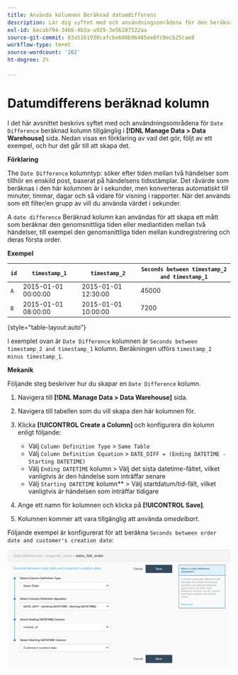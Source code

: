 ```yaml
---
title: Använda kolumnen Beräknad datumdifferens
description: Lär dig syftet med och användningsområdena för den beräknade kolumnen Datumdifferens.
exl-id: 6ecab794-3466-4b3a-a929-3e56287522aa
source-git-commit: 03a5161930cafcbe600b96465ee0fc0ecb25cae8
workflow-type: tm+mt
source-wordcount: '262'
ht-degree: 2%

---
```


# Datumdifferens beräknad kolumn

I det här avsnittet beskrivs syftet med och användningsområdena för `Date Difference` beräknad kolumn tillgänglig i **[!DNL Manage Data > Data Warehouse]** sida. Nedan visas en förklaring av vad det gör, följt av ett exempel, och hur det går till att skapa det.

**Förklaring**

The `Date Difference` kolumntyp: söker efter tiden mellan två händelser som tillhör en enskild post, baserat på händelsens tidsstämplar. Det råvärde som beräknas i den här kolumnen är i sekunder, men konverteras automatiskt till minuter, timmar, dagar och så vidare för visning i rapporter. När det används som ett filter/en grupp av vill du använda värdet i sekunder.

A `date difference` Beräknad kolumn kan användas för att skapa ett mått som beräknar den genomsnittliga tiden eller mediantiden mellan två händelser, till exempel den genomsnittliga tiden mellan kundregistrering och deras första order.

**Exempel**

| **`id`** | **`timestamp_1`** | **`timestamp_2`** | **`Seconds between timestamp_2 and timestamp_1`** |
|--- |--- |--- |--- |
| `A` | 2015-01-01 00:00:00 | 2015-01-01 12:30:00 | 45000 |
| `B` | 2015-01-01 08:00:00 | 2015-01-01 10:00:00 | 7200 |

{style=&quot;table-layout:auto&quot;}


I exemplet ovan är `Date Difference` kolumnen är `Seconds between timestamp_2 and timestamp_1` kolumn. Beräkningen utförs `timestamp_2 minus timestamp_1`.

**Mekanik**

Följande steg beskriver hur du skapar en `Date Difference` kolumn.

1. Navigera till **[!DNL Manage Data > Data Warehouse]** sida.
1. Navigera till tabellen som du vill skapa den här kolumnen för.
1. Klicka **[!UICONTROL Create a Column]** och konfigurera din kolumn enligt följande:
   * Välj `Column Definition Type` > `Same Table`
   * Välj `Column Definition Equation` > `DATE_DIFF = (Ending DATETIME - Starting DATETIME)`
   * Välj `Ending DATETIME` kolumn > Välj det sista datetime-fältet, vilket vanligtvis är den händelse som inträffar senare
   * Välj `Starting DATETIME` kolumn** > Välj startdatum/tid-fält, vilket vanligtvis är händelsen som inträffar tidigare

1. Ange ett namn för kolumnen och klicka på **[!UICONTROL Save]**.
1. Kolumnen kommer att vara tillgänglig att använda *omedelbart*.

Följande exempel är konfigurerat för att beräkna `Seconds between order date and customer's creation date`:

![](../../assets/date_diff.png)
